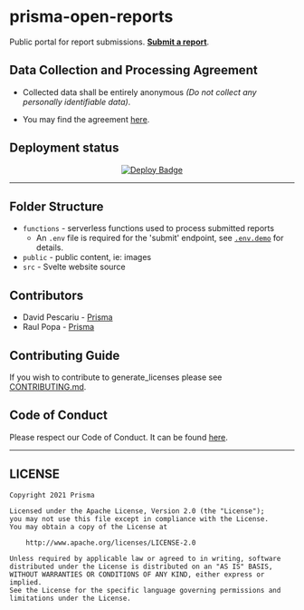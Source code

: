 # prisma-open-reports

Public portal for report submissions. **[Submit a report](https://reports.prisma-safety.com)**.

## Data Collection and Processing Agreement

- Collected data shall be entirely anonymous _(Do not collect any personally identifiable data)_.

- You may find the agreement [here](public/docs/Acord-Prelucrarea-Datelor-Furnizate-pe-Platforma-Open-Reports.pdf).

## Deployment status

<p align=center>
    <a href="https://app.netlify.com/sites/prisma-open-reports/deploys">
        <img src="https://api.netlify.com/api/v1/badges/90d2da5b-38fb-450d-82a3-43503f77b9b4/deploy-status" alt="Deploy Badge" />
    </a>
</p>

---

## Folder Structure

- `functions` - serverless functions used to process submitted reports
    - An `.env` file is required for the 'submit' endpoint, see [`.env.demo`](functions/.env.demo) for details.
- `public` - public content, ie: images
- `src` - Svelte website source

## Contributors

- David Pescariu - [Prisma](https://github.com/prisma-ro)
- Raul Popa - [Prisma](https://github.com/prisma-ro)

## Contributing Guide

If you wish to contribute to generate_licenses please see [CONTRIBUTING.md](CONTRIBUTING.md).

## Code of Conduct

Please respect our Code of Conduct. It can be found [here](CODE_OF_CONDUCT.md).

---

## LICENSE

```
Copyright 2021 Prisma

Licensed under the Apache License, Version 2.0 (the "License");
you may not use this file except in compliance with the License.
You may obtain a copy of the License at

    http://www.apache.org/licenses/LICENSE-2.0

Unless required by applicable law or agreed to in writing, software
distributed under the License is distributed on an "AS IS" BASIS,
WITHOUT WARRANTIES OR CONDITIONS OF ANY KIND, either express or implied.
See the License for the specific language governing permissions and
limitations under the License.
```
